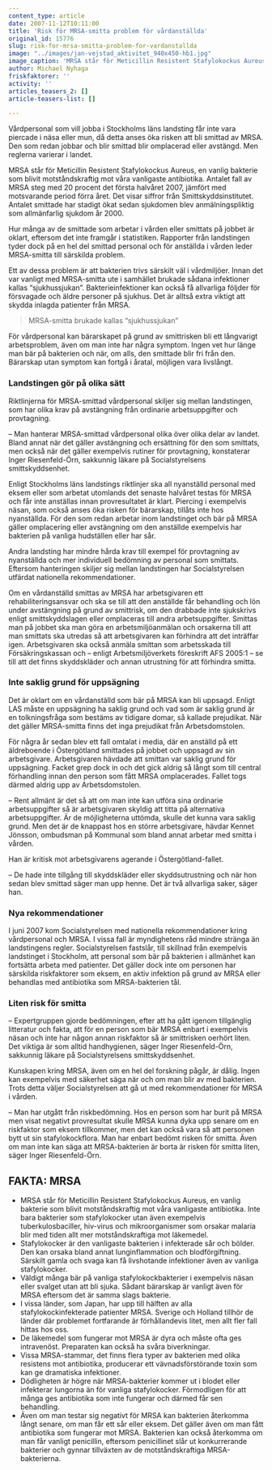 ```yaml
---
content_type: article
date: 2007-11-12T10:11:00
title: 'Risk för MRSA-smitta problem för vårdanställda'
original_id: 15776
slug: risk-for-mrsa-smitta-problem-for-vardanstallda
image: "../images/jan-vejstad_aktivitet_940x450-hb1.jpg"
image_caption: 'MRSA står för Meticillin Resistent Stafylokockus Aureus, en vanlig bakterie som blivit motståndskraftig mot antibiotika. Infektioner orsakade av MRSA-smitta kallades tidigare ofta för "sjukhussjukan". '
author: Michael Nyhaga
friskfaktorer: ''
activity: ''
articles_teasers_2: []
article-teasers-list: []

---
```


Vårdpersonal som vill jobba i Stockholms läns landsting får inte vara piercade i näsa eller mun, då detta anses öka risken att bli smittad av MRSA. Den som redan jobbar och blir smittad blir omplacerad eller avstängd. Men reglerna varierar i landet.

MRSA står för Meticillin Resistent Stafylokockus Aureus, en vanlig bakterie som blivit motståndskraftig mot våra vanligaste antibiotika. Antalet fall av MRSA steg med 20 procent det första halvåret 2007, jämfört med motsvarande period förra året. Det visar siffror från Smittskyddsinstitutet. Antalet smittade har stadigt ökat sedan sjukdomen blev anmälningspliktig som allmänfarlig sjukdom år 2000.

Hur många av de smittade som arbetar i vården eller smittats på jobbet är oklart, eftersom det inte framgår i statistiken. Rapporter från landstingen tyder dock på en hel del smittad personal och för anställda i vården leder MRSA-smitta till särskilda problem.

Ett av dessa problem är att bakterien trivs särskilt väl i vårdmiljöer. Innan det var vanligt med MRSA-smitta ute i samhället brukade sådana infektioner kallas “sjukhussjukan”. Bakterieinfektioner kan också få allvarliga följder för försvagade och äldre personer på sjukhus. Det är alltså extra viktigt att skydda inlagda patienter från MRSA.

> MRSA-smitta brukade kallas “sjukhussjukan”

För vårdpersonal kan bärarskapet på grund av smittrisken bli ett långvarigt arbetsproblem, även om man inte har några symptom. Ingen vet hur länge man bär på bakterien och när, om alls, den smittade blir fri från den. Bärarskap utan symptom kan fortgå i åratal, möjligen vara livslångt.

### Landstingen gör på olika sätt

Riktlinjerna för MRSA-smittad vårdpersonal skiljer sig mellan landstingen, som har olika krav på avstängning från ordinarie arbetsuppgifter och provtagning.

– Man hanterar MRSA-smittad vårdpersonal olika över olika delar av landet. Bland annat när det gäller avstängning och ersättning för den som smittats, men också när det gäller exempelvis rutiner för provtagning, konstaterar Inger Riesenfeld-Örn, sakkunnig läkare på Socialstyrelsens smittskyddsenhet.

Enligt Stockholms läns landstings riktlinjer ska all nyanställd personal med eksem eller som arbetat utomlands det senaste halvåret testas för MRSA och får inte anställas innan provresultatet är klart. Piercing i exempelvis näsan, som också anses öka risken för bärarskap, tillåts inte hos nyanställda. För den som redan arbetar inom landstinget och bär på MRSA gäller omplacering eller avstängning om den anställde exempelvis har bakterien på vanliga hudställen eller har sår.

Andra landsting har mindre hårda krav till exempel för provtagning av nyanställda och mer individuell bedömning av personal som smittats. Eftersom hanteringen skiljer sig mellan landstingen har Socialstyrelsen utfärdat nationella rekommendationer.

Om en vårdanställd smittas av MRSA har arbetsgivaren ett rehabiliteringsansvar och ska se till att den anställde får behandling och lön under avstängning på grund av smittrisk, om den drabbade inte sjukskrivs enligt smittskyddslagen eller omplaceras till andra arbetsuppgifter. Smittas man på jobbet ska man göra en arbetsmiljöanmälan och orsakerna till att man smittats ska utredas så att arbetsgivaren kan förhindra att det inträffar igen. Arbetsgivaren ska också anmäla smittan som arbetsskada till Försäkringskassan och – enligt Arbetsmiljöverkets föreskrift AFS 2005:1 – se till att det finns skyddskläder och annan utrustning för att förhindra smitta.

### Inte saklig grund för uppsägning

Det är oklart om en vårdanställd som bär på MRSA kan bli uppsagd. Enligt LAS måste en uppsägning ha saklig grund och vad som är saklig grund är en tolkningsfråga som bestäms av tidigare domar, så kallade prejudikat. När det gäller MRSA-smitta finns det inga prejudikat från Arbetsdomstolen.

För några år sedan blev ett fall omtalat i media, där en anställd på ett äldreboende i Östergötland smittades på jobbet och uppsagd av sin arbetsgivare. Arbetsgivaren hävdade att smittan var saklig grund för uppsägning. Facket grep dock in och det gick aldrig så långt som till central förhandling innan den person som fått MRSA omplacerades. Fallet togs därmed aldrig upp av Arbetsdomstolen.

– Rent allmänt är det så att om man inte kan utföra sina ordinarie arbetsuppgifter så är arbetsgivaren skyldig att titta på alternativa arbetsuppgifter. Är de möjligheterna uttömda, skulle det kunna vara saklig grund. Men det är de knappast hos en större arbetsgivare, hävdar Kennet Jönsson, ombudsman på Kommunal som bland annat arbetar med smitta i vården.

Han är kritisk mot arbetsgivarens agerande i Östergötland-fallet.

– De hade inte tillgång till skyddskläder eller skyddsutrustning och när hon sedan blev smittad säger man upp henne. Det är två allvarliga saker, säger han.

### Nya rekommendationer

I juni 2007 kom Socialstyrelsen med nationella rekommendationer kring vårdpersonal och MRSA. I vissa fall är myndighetens råd mindre stränga än landstingens regler. Socialstyrelsen fastslår, till skillnad från exempelvis landstinget i Stockholm, att personal som bär på bakterien i allmänhet kan fortsätta arbeta med patienter. Det gäller dock inte om personen har särskilda riskfaktorer som eksem, en aktiv infektion på grund av MRSA eller behandlas med antibiotika som MRSA-bakterien tål.

### Liten risk för smitta

– Expertgruppen gjorde bedömningen, efter att ha gått igenom tillgänglig litteratur och fakta, att för en person som bär MRSA enbart i exempelvis näsan och inte har någon annan riskfaktor så är smittrisken oerhört liten. Det viktiga är som alltid handhygienen, säger Inger Riesenfeld-Örn, sakkunnig läkare på Socialstyrelsens smittskyddsenhet.

Kunskapen kring MRSA, även om en hel del forskning pågår, är dålig. Ingen kan exempelvis med säkerhet säga när och om man blir av med bakterien. Trots detta väljer Socialstyrelsen att gå ut med rekommendationer för MRSA i vården.

– Man har utgått från riskbedömning. Hos en person som har burit på MRSA men visat negativt provresultat skulle MRSA kunna dyka upp senare om en riskfaktor som eksem tillkommer, men det kan också vara så att personen bytt ut sin stafylokockflora. Man har enbart bedömt risken för smitta. Även om man inte kan säga att MRSA-bakterien är borta är risken för smitta liten, säger Inger Riesenfeld-Örn.

FAKTA: MRSA
-----------

*   MRSA står för Meticillin Resistent Stafylokockus Aureus, en vanlig bakterie som blivit motståndskraftig mot våra vanligaste antibiotika. Inte bara bakterier som stafylokocker utan även exempelvis tuberkulosbaciller, hiv-virus och mikroorganismer som orsakar malaria blir med tiden allt mer motståndskraftiga mot läkemedel.
*   Stafylokocker är den vanligaste bakterien i infekterade sår och bölder. Den kan orsaka bland annat lunginflammation och blodförgiftning. Särskilt gamla och svaga kan få livshotande infektioner även av vanliga stafylokocker.
*   Väldigt många bär på vanliga stafylokockbakterier i exempelvis näsan eller svalget utan att bli sjuka. Sådant bärarskap är vanligt även för MRSA eftersom det är samma slags bakterie.
*   I vissa länder, som Japan, har upp till hälften av alla stafylokockinfekterade patienter MRSA. Sverige och Holland tillhör de länder där problemet fortfarande är förhållandevis litet, men allt fler fall hittas hos oss.
*   De läkemedel som fungerar mot MRSA är dyra och måste ofta ges intravenöst. Preparaten kan också ha svåra biverkningar.
*   Vissa MRSA-stammar, det finns flera typer av bakterien med olika resistens mot antibiotika, producerar ett vävnadsförstörande toxin som kan ge dramatiska infektioner.
*   Dödligheten är högre när MRSA-bakterier kommer ut i blodet eller infekterar lungorna än för vanliga stafylokocker. Förmodligen för att många ges antibiotika som inte fungerar och därmed får sen behandling.
*   Även om man testar sig negativt för MRSA kan bakterien återkomma långt senare, om man får ett sår eller eksem. Det gäller även om man fått antibiotika som fungerar mot MRSA. Bakterien kan också återkomma om man får vanligt penicillin, eftersom penicillinet slår ut konkurrerande bakterier och gynnar tillväxten av de motståndskraftiga MRSA-bakterierna.

